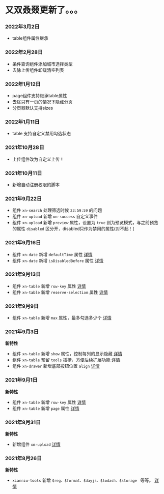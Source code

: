 

# 又双叒叕更新了。。。  <version></version>

### 2022年3月2日

- table组件属性继承

### 2022年2月28日

- 条件查询组件添加城市选择类型
- 去除上传组件卸载清空列表

### 2022年1月12日

- page组件支持继承table属性
- 去除只有一页的情况下隐藏分页
- 分页器默认支持sizes

### 2022年1月11日

- table 支持自定义禁用勾选状态

### 2021年10月28日

- 上传组件改为自定义上传！

### 2021年10月11日

- 新增自动注册权限的脚本

### 2021年9月22日

- 组件 `xn-search` 处理筛选时候 `23:59:59` 的问题
- 组件 `xn-upload` 新增 `on-success` 自定义事件
- 组件 `xn-upload` 新增 `preview` 属性，设置为 `true` 则为预览模式，与之前预览的属性 `disabled` 区分开，disabled只作为禁用的属性(对不起！)

### 2021年9月16日

- 组件 `xn-date` 新增 `defaultTime` 属性 [详情](/comps/date)
- 组件 `xn-date` 新增 `isDisabledBefore` 属性 [详情](/comps/date)

### 2021年9月13日

- 组件 `xn-table` 新增 `row-key` 属性 [详情](/comps/table)
- 组件 `xn-table` 新增 `reserve-selection` 属性 [详情](/comps/table)

### 2021年9月9日

- 组件 `xn-table` 新增 `max` 属性，最多勾选多少个 [详情](/comps/table)

### 2021年9月3日

**新特性**
- 组件 `xn-table` 新增 `show` 属性，控制每列的显示隐藏 [详情](/comps/table)
- 组件 `xn-table` 预留 `tools` 插槽，方便后续扩展功能 [详情](/comps/table)
- 组件 `xn-drawer` 新增底部按钮位置 `align`  [详情](/comps/drawer)

### 2021年9月1日

**新特性**
- 组件 `xn-table` 新增 `row-key` 属性 [详情](/comps/table)
- 组件 `xn-table` 新增 `page` 属性 [详情](/comps/table)

### 2021年8月31日

**新特性**
- 新增组件 `xn-upload` [详情](/comps/upload)

### 2021年8月26日

**新特性**
- `xianniu-tools` 新增 `$reg、$format、$dayjs、$lodash、$storage ` 等等。 [详情](/tools/)